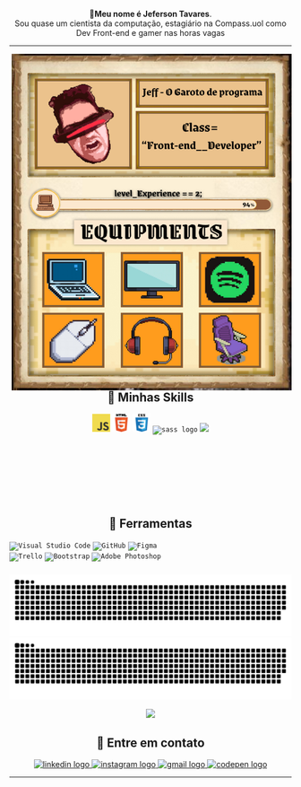  <p font-size="18px" align="center">🖖<strong>Meu nome é Jeferson Tavares</strong>.<br>Sou quase um cientista da computação, estagiário na Compass.uol como Dev Front-end e gamer nas horas vagas</p>


---

<img src="./imgs/Menu_character.jpg" height="600px" width="500px" align="right">

<br><br>

<h2 align="center"> 🚀 Minhas Skills </h2>

<div align="center">
<code><img height="32" src="https://raw.githubusercontent.com/github/explore/80688e429a7d4ef2fca1e82350fe8e3517d3494d/topics/javascript/javascript.png" alt="Javascript"/></code>
<code><img height="32" src="https://raw.githubusercontent.com/github/explore/80688e429a7d4ef2fca1e82350fe8e3517d3494d/topics/html/html.png" alt="HTML5"/></code>
<code><img height="32" src="https://raw.githubusercontent.com/github/explore/80688e429a7d4ef2fca1e82350fe8e3517d3494d/topics/css/css.png" alt="CSS"/></code>
<code><img src="https://cdn.jsdelivr.net/gh/devicons/devicon/icons/sass/sass-original.svg" height="40" width="52" alt="sass logo"  /></code>
<code><img src="https://img.icons8.com/color/48/000000/bootstrap.png" height="32"/></code>
</div>

<br><br><br><br><br><br>

<h2 align="center"> 💼 Ferramentas </h2>


<code>![Visual Studio Code](https://img.shields.io/badge/Visual%20Studio%20Code-0078d7.svg?style=for-the-badge&logo=visual-studio-code&logoColor=white)</code>
<code>![GitHub](https://img.shields.io/badge/github-%23121011.svg?style=for-the-badge&logo=github&logoColor=white)</code>
<code>![Figma](https://img.shields.io/badge/figma-%23F24E1E.svg?style=for-the-badge&logo=figma&logoColor=white)</code>
<br>
<code>![Trello](https://img.shields.io/badge/Trello-%23121011.svg?style=for-the-badge&logo=Trello&logoColor=white)</code>
<code>![Bootstrap](https://img.shields.io/badge/bootstrap-%23563D7C.svg?style=for-the-badge&logo=bootstrap&logoColor=white)</code>
<code>![Adobe Photoshop](https://img.shields.io/badge/adobe%20photoshop-%2331A8FF.svg?style=for-the-badge&logo=adobe%20photoshop&logoColor=white)</code>
  
###

![github contribution grid snake animation](https://raw.githubusercontent.com/platane/platane/output/github-contribution-grid-snake-dark.svg#gh-dark-mode-only)![github contribution grid snake animation](https://raw.githubusercontent.com/platane/platane/output/github-contribution-grid-snake.svg#gh-light-mode-only)

<div align="center">
  <img src="https://profile-counter.glitch.me/JefersonT4v4res/count.svg?"  />
</div>



<h2 align="center"> 💬 Entre em contato </h2>

<div align="center">
  <a href="https://www.linkedin.com/in/jeferson-74vares/" target="_blank">
    <img src="https://raw.githubusercontent.com/maurodesouza/profile-readme-generator/master/src/assets/icons/social/linkedin/default.svg" width="52" height="40" alt="linkedin logo"  />
  </a>
  <a href="https://www.instagram.com/jeferson_tavares" target="_blank">
    <img src="https://raw.githubusercontent.com/maurodesouza/profile-readme-generator/master/src/assets/icons/social/instagram/default.svg" width="52" height="40" alt="instagram logo"  />
  </a>
  <a href="mailto:jeff.7avares@gmail.com" target="_blank">
    <img src="https://raw.githubusercontent.com/maurodesouza/profile-readme-generator/master/src/assets/icons/social/gmail/default.svg" width="52" height="40" alt="gmail logo"  />
  </a>
  <a href="https://codepen.io/jefersont4v4res" target="_blank">
    <img src="https://raw.githubusercontent.com/maurodesouza/profile-readme-generator/master/src/assets/icons/social/codepen/default.svg" width="52" height="40" alt="codepen logo"  />
  </a>
</div>

---

